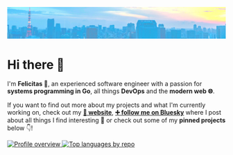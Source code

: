 ![Header of Tokyo with a blue tint](./docs/header.jpg)

# Hi there 👋

I'm **Felicitas 🌈**, an experienced software engineer with a passion for **systems programming in Go**, all things **DevOps** and the **modern web 🌐**.

If you want to find out more about my projects and what I'm currently working on, check out my **[🔗 website](https://felicitas.pojtinger.com/)**, **[➕ follow me on Bluesky](https://bsky.app/profile/felicitas.pojtinger.com)** where I post about all things I find interesting 🌌 or check out some of my **pinned projects** below 👇!

<a display="inline" target="_blank" href="http://github-profile-summary-cards.vercel.app/api/cards/profile-details?username=pojntfx&theme=github">
    <img alt="Profile overview" src="http://github-profile-summary-cards.vercel.app/api/cards/profile-details?username=pojntfx&theme=github" height="160">
</a>

<a display="inline" target="_blank" href="http://github-profile-summary-cards.vercel.app/api/cards/repos-per-language?username=pojntfx&theme=github">
    <img alt="Top languages by repo" src="http://github-profile-summary-cards.vercel.app/api/cards/repos-per-language?username=pojntfx&theme=github" height="160">
</a>

